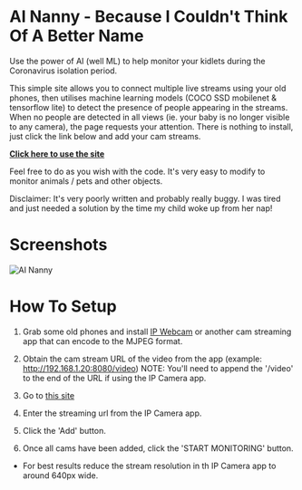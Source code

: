 # AI Nanny - Because I Couldn't Think Of A Better Name

Use the power of AI (well ML) to help monitor your kidlets during the Coronavirus isolation period. 

This simple site allows you to connect multiple live streams using your old phones, then utilises machine learning models (COCO SSD mobilenet & tensorflow lite) to detect the presence of people appearing in the streams. When no people are detected in all views (ie. your baby is no longer visible to any camera), the page requests your attention. There is nothing to install, just click the link below and add your cam streams.

**[Click here to use the site](https://marktolson.github.io/ai-nanny/)**

Feel free to do as you wish with the code. It's very easy to modify to monitor animals / pets and other objects. 

Disclaimer: It's very poorly written and probably really buggy. I was tired and just needed a solution by the time my child woke up from her nap!

# Screenshots
![AI Nanny](http://marktolson.github.io/ai-nanny/nanny1.gif)


# How To Setup
1. Grab some old phones and install [IP Webcam](https://play.google.com/store/apps/details?id=com.pas.webcam&hl=en_AU) or another cam streaming app that can encode to the MJPEG format.

2. Obtain the cam stream URL of the video from the app (example: http://192.168.1.20:8080/video) NOTE: You'll need to append the '/video' to the end of the URL if using the IP Camera app. 

3. Go to [this site](https://marktolson.github.io/ai-nanny/)

4. Enter the streaming url from the IP Camera app.

5. Click the 'Add' button.

6. Once all cams have been added, click the 'START MONITORING' button.

* For best results reduce the stream resolution in th IP Camera app to around 640px wide.
